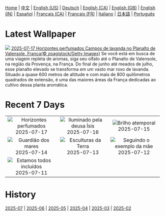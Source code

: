 [Home](../README.md) | [中文](zh-CN.md) | [English (US)](en-US.md) | [Deutsch](de-DE.md) | [English (CA)](en-CA.md) | [English (GB)](en-GB.md) | [English (IN)](en-IN.md) | [Español](es-ES.md) | [Français (CA)](fr-CA.md) | [Français (FR)](fr-FR.md) | [Italiano](it-IT.md) | [日本語](ja-JP.md) | [Português](pt-BR.md)

# Latest Wallpaper
![](https://www.bing.com/th?id=OHR.FranceLavender_PT-BR8916363629_UHD.jpg)
[2025-07-17 Horizontes perfumados Campos de lavanda no Planalto de Valensole, França(© zpagistock/Getty Images)](https://www.bing.com/th?id=OHR.FranceLavender_PT-BR8916363629_UHD.jpg)
Se você está em busca de uma viagem repleta de aromas, siga seu olfato até o Planalto de Valensole, na região da Provença, na França. Do final de junho até meados de julho, esse planalto elevado se transforma em um vasto mar roxo de lavanda. Situado a quase 600 metros de altitude e com mais de 800 quilômetros quadrados de extensão, é uma das maiores áreas da França dedicadas ao cultivo dessa planta aromática.

# Recent 7 Days
|  |  |  |
|:---:|:---:|:---:|
| ![](https://www.bing.com/th?id=OHR.FranceLavender_PT-BR8916363629_400x240.jpg "Horizontes perfumados") 2025-07-17 | ![](https://www.bing.com/th?id=OHR.TemplePhilae_PT-BR9175730450_400x240.jpg "Iluminado pela deusa Ísis") 2025-07-16 | ![](https://www.bing.com/th?id=OHR.PerseidsPine_PT-BR0914394834_400x240.jpg "Brilho atemporal") 2025-07-15 |
| ![](https://www.bing.com/th?id=OHR.YoungShark_PT-BR8738658851_400x240.jpg "Guardião dos mares") 2025-07-14 | ![](https://www.bing.com/th?id=OHR.BasaltColumns_PT-BR7052531189_400x240.jpg "Esculturas da Terra") 2025-07-13 | ![](https://www.bing.com/th?id=OHR.ThomsonGazelle_PT-BR6496352663_400x240.jpg "Seguindo o exemplo da mãe") 2025-07-12 |
| ![](https://www.bing.com/th?id=OHR.TokyoSunrise_PT-BR5890009803_400x240.jpg "Estamos todos incluídos") 2025-07-11 |  |  |

# History
[2025-07](../archives/wallpaper/pt-BR/w_2025_07.md) | [2025-06](../archives/wallpaper/pt-BR/w_2025_06.md) | [2025-05](../archives/wallpaper/pt-BR/w_2025_05.md) | [2025-04](../archives/wallpaper/pt-BR/w_2025_04.md) | [2025-03](../archives/wallpaper/pt-BR/w_2025_03.md) | [2025-02](../archives/wallpaper/pt-BR/w_2025_02.md)
